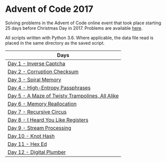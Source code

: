 # Advent of Code 2017

Solving problems in the Advent of Code online event that took place starting 25 days before Christmas Day in 2017. Problems are available [here](http://adventofcode.com/2017).

All scripts written with Python 3.6. Where applicable, the data file read is placed in the same directory as the saved script.

|Days|
|---|
|[Day 1 - Inverse Captcha](Day%201%20-%20Inverse%20Captcha)
|[Day 2 - Corruption Checksum](Day%202%20-%20Corruption%20Checksum)
|[Day 3 - Spiral Memory](Day%203%20-%20Spiral%20Memory)
|[Day 4 - High-Entropy Passphrases](Day%204%20-%20High-Entropy%20Passphrases)
|[Day 5 - A Maze of Twisty Trampolines, All Alike](Day%205%20-%20A%20Maze%20of%20Twisty%20Trampolines%2C%20All%20Alike)
|[Day 6 - Memory Reallocation](Day%206%20-%20Memory%20Reallocation)
|[Day 7 - Recursive Circus](Day%207%20-%20Recursive%20Circus)
|[Day 8 - I Heard You Like Registers](Day%208%20-%20I%20Heard%20You%20Like%20Registers)
|[Day 9 - Stream Processing](Day%209%20-%20Stream%20Processing)
|[Day 10 - Knot Hash](Day%2010%20-%20Knot%20Hash)
|[Day 11 - Hex Ed](Day%2011%20-%20Hex%20Ed)
|[Day 12 - Digital Plumber](Day%2012%20-%20Digital%20Plumber)
